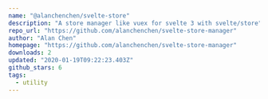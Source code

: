 ```yaml
---
name: "@alanchenchen/svelte-store"
description: "A store manager like vuex for svelte 3 with svelte/store"
repo_url: "https://github.com/alanchenchen/svelte-store-manager"
author: "Alan Chen"
homepage: "https://github.com/alanchenchen/svelte-store-manager"
downloads: 2
updated: "2020-01-19T09:22:23.403Z"
github_stars: 6
tags: 
  - utility
---
```

